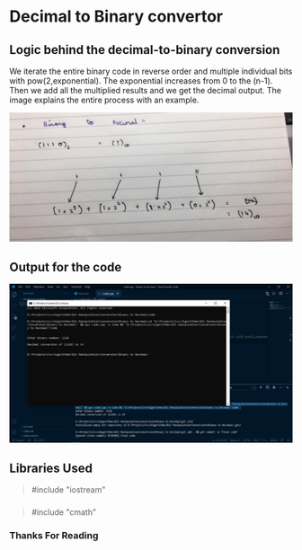 # Decimal to Binary convertor

## Logic behind the decimal-to-binary conversion

We iterate the entire binary code in reverse order and multiple individual bits with pow(2,exponential). The exponential increases from 0 to the (n-1). Then we add all the multiplied results and we get the decimal output. The image explains the entire process with an example.

![Logic](Image/logic.jpeg)


## Output for the code

![Output](Image/output.png)

## Libraries Used

>#include "iostream"
###
>#include "cmath"

### Thanks For Reading

